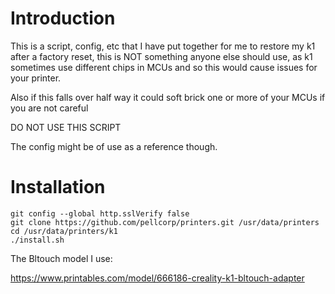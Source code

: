 # Introduction

This is a script, config, etc that I have put together for me to restore my k1 after a factory reset, this is NOT something anyone else should use, as k1 sometimes use different chips in MCUs and so this would cause issues for your printer.

Also if this falls over half way it could soft brick one or more of your MCUs if you are not careful

DO NOT USE THIS SCRIPT

The config might be of use as a reference though.

# Installation

```
git config --global http.sslVerify false
git clone https://github.com/pellcorp/printers.git /usr/data/printers
cd /usr/data/printers/k1
./install.sh
```

The Bltouch model I use:

https://www.printables.com/model/666186-creality-k1-bltouch-adapter

